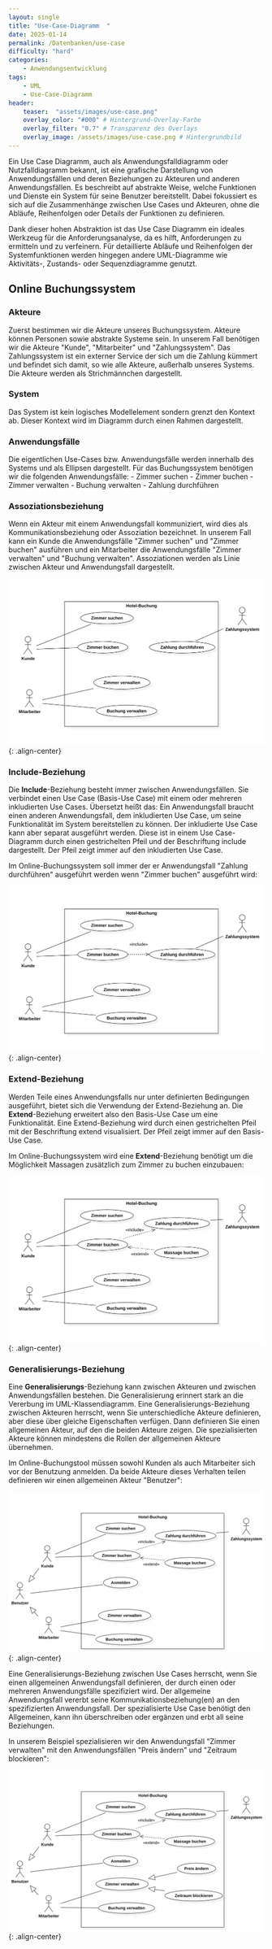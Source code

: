 ```yaml
---
layout: single
title: "Use-Case-Diagramm  "
date: 2025-01-14
permalink: /Datenbanken/use-case
difficulty: "hard"
categories:
    - Anwendungsentwicklung
tags:
    - UML
    - Use-Case-Diagramm
header:
    teaser:  "assets/images/use-case.png"
    overlay_color: "#000" # Hintergrund-Overlay-Farbe
    overlay_filter: "0.7" # Transparenz des Overlays
    overlay_image: /assets/images/use-case.png # Hintergrundbild
---
```


Ein Use Case Diagramm, auch als Anwendungsfalldiagramm oder Nutzfalldiagramm bekannt, ist eine grafische Darstellung von Anwendungsfällen und deren Beziehungen zu Akteuren und anderen Anwendungsfällen. Es beschreibt auf abstrakte Weise, welche Funktionen und Dienste ein System für seine Benutzer bereitstellt. Dabei fokussiert es sich auf die Zusammenhänge zwischen Use Cases und Akteuren, ohne die Abläufe, Reihenfolgen oder Details der Funktionen zu definieren.

Dank dieser hohen Abstraktion ist das Use Case Diagramm ein ideales Werkzeug für die Anforderungsanalyse, da es hilft, Anforderungen zu ermitteln und zu verfeinern. Für detaillierte Abläufe und Reihenfolgen der Systemfunktionen werden hingegen andere UML-Diagramme wie Aktivitäts-, Zustands- oder Sequenzdiagramme genutzt.

## Online Buchungssystem

### Akteure

Zuerst bestimmen wir die Akteure unseres Buchungssystem. Akteure können Personen sowie abstrakte Systeme sein. In unserem Fall benötigen wir die Akteure "Kunde", "Mitarbeiter" und "Zahlungssystem". Das Zahlungssystem ist ein externer Service der sich um die Zahlung kümmert und befindet sich damit, so wie alle Akteure, außerhalb unseres Systems. Die Akteure werden als Strichmännchen dargestellt.

### System

Das System ist kein logisches Modellelement sondern grenzt den Kontext ab. Dieser Kontext wird im Diagramm durch einen Rahmen dargestellt.

### Anwendungsfälle

Die eigentlichen Use-Cases bzw. Anwendungsfälle werden innerhalb des Systems und als Ellipsen dargestellt. Für das Buchungssystem benötigen wir die folgenden Anwendungsfälle:
    - Zimmer suchen
    - Zimmer buchen
    - Zimmer verwalten
    - Buchung verwalten
    - Zahlung durchführen

### Assoziationsbeziehung

Wenn ein Akteur mit einem Anwendungsfall kommuniziert, wird dies als Kommunikationsbeziehung oder Assoziation bezeichnet. In unserem Fall kann ein Kunde die Anwendungsfälle "Zimmer suchen" und "Zimmer buchen" ausführen und ein Mitarbeiter die Anwendungsfälle "Zimmer verwalten" und "Buchung verwalten". Assoziationen werden als Linie zwischen Akteur und Anwendungsfall dargestellt.


![image-center](/assets/images/use_case_1.png){: .align-center}

### Include-Beziehung

Die **Include**-Beziehung besteht immer zwischen Anwendungsfällen. Sie verbindet einen Use Case (Basis-Use Case) mit einem oder mehreren inkludierten Use Cases. Übersetzt heißt das: Ein Anwendungsfall braucht einen anderen Anwendungsfall, dem inkludierten Use Case, um seine Funktionalität im System bereitstellen zu können. Der inkludierte Use Case kann aber separat ausgeführt werden.  Diese ist in einem Use Case-Diagramm durch einen gestrichelten Pfeil und der Beschriftung include dargestellt. Der Pfeil zeigt immer auf den inkludierten Use Case.

Im Online-Buchungssystem soll immer der er Anwendungsfall "Zahlung durchführen" ausgeführt werden wenn "Zimmer buchen" ausgeführt wird:

![image-center](/assets/images/use_case_2.png){: .align-center}

### Extend-Beziehung

Werden Teile eines Anwendungsfalls nur unter definierten Bedingungen ausgeführt, bietet sich die Verwendung der Extend-Beziehung an. Die **Extend**-Beziehung erweitert also den Basis-Use Case um eine Funktionalität. Eine Extend-Beziehung wird durch einen gestrichelten Pfeil mit der Beschriftung extend visualisiert. Der Pfeil zeigt immer auf den Basis-Use Case.

Im Online-Buchungssystem wird eine **Extend**-Beziehung benötigt um die Möglichkeit Massagen zusätzlich zum Zimmer zu buchen einzubauen:

![image-center](/assets/images/use_case_3.png){: .align-center}

### Generalisierungs-Beziehung

Eine **Generalisierungs**-Beziehung kann zwischen Akteuren und zwischen Anwendungsfällen bestehen.
Die Generalisierung erinnert stark an die Vererbung im UML-Klassendiagramm. Eine Generalisierungs-Beziehung zwischen Akteuren herrscht, wenn Sie unterschiedliche Akteure definieren, aber diese über gleiche Eigenschaften verfügen. Dann definieren Sie einen allgemeinen Akteur, auf den die beiden Akteure zeigen.
Die spezialisierten Akteure können mindestens die Rollen der allgemeinen Akteure übernehmen.

Im Online-Buchungstool müssen sowohl Kunden als auch Mitarbeiter sich vor der Benutzung anmelden. Da beide Akteure dieses Verhalten teilen definieren wir einen allgemeinen Akteur "Benutzer":

![image-center](/assets/images/use_case_4.png){: .align-center}

Eine Generalisierungs-Beziehung zwischen Use Cases herrscht, wenn Sie einen allgemeinen Anwendungsfall definieren, der durch einen oder mehreren Anwendungsfälle spezifiziert wird.
Der allgemeine Anwendungsfall vererbt seine Kommunikationsbeziehung(en) an den spezifizierten Anwendungsfall. Der spezialisierte Use Case benötigt den Allgemeinen, kann ihn überschreiben oder ergänzen und erbt all seine Beziehungen.

In unserem Beispiel spezialisieren wir den Anwendungsfall "Zimmer verwalten" mit den Anwendungsfällen "Preis ändern" und "Zeitraum blockieren":

![image-center](/assets/images/use_case_5.png){: .align-center}